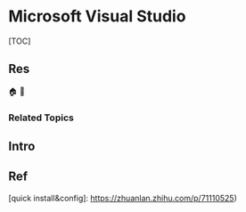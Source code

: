 # Microsoft Visual Studio

[TOC]



## Res
🏠 
🚧 


### Related Topics



## Intro



## Ref
[quick install&config]: https://zhuanlan.zhihu.com/p/71110525)

[use easyX on VS]: https://easyx.cn/used-in-vc2010-win32

[source editor]: https://docs.microsoft.com/zh-cn/visualstudio/mac/source-editor?view=vsmac-2019

[garble (乱码问题)]: https://blog.csdn.net/Love_Point/article/details/105658241
